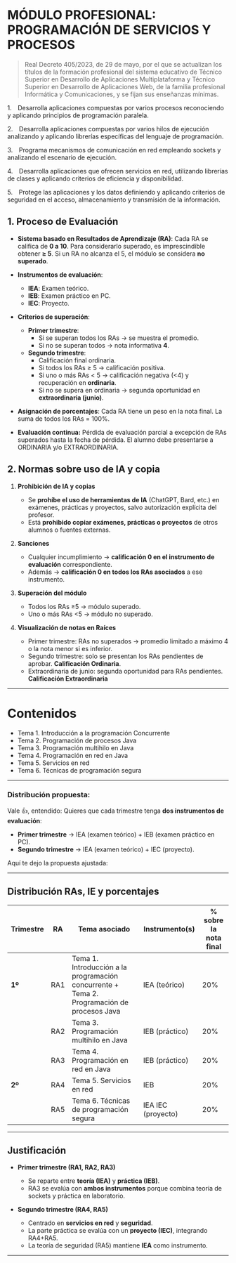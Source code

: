# MÓDULO PROFESIONAL: PROGRAMACIÓN DE SERVICIOS Y PROCESOS

> Real Decreto 405/2023, de 29 de mayo, por el que se actualizan los títulos de la formación profesional del sistema educativo de Técnico Superior en Desarrollo de Aplicaciones Multiplataforma y Técnico Superior en Desarrollo de Aplicaciones Web, de la familia profesional Informática y Comunicaciones, y se fijan sus enseñanzas mínimas.

1. Desarrolla aplicaciones compuestas por varios procesos reconociendo y aplicando principios de programación paralela.

2. Desarrolla aplicaciones compuestas por varios hilos de ejecución analizando y aplicando librerías específicas del lenguaje de programación.

3. Programa mecanismos de comunicación en red empleando sockets y analizando el escenario de ejecución.

4. Desarrolla aplicaciones que ofrecen servicios en red, utilizando librerías de clases y aplicando criterios de eficiencia y disponibilidad.

5. Protege las aplicaciones y los datos definiendo y aplicando criterios de seguridad en el acceso, almacenamiento y transmisión de la información.



## 1. Proceso de Evaluación

- **Sistema basado en Resultados de Aprendizaje (RA)**:
  Cada RA se califica de **0 a 10**. Para considerarlo superado, es imprescindible obtener **≥ 5**.
  Si un RA no alcanza el 5, el módulo se considera **no superado**.

- **Instrumentos de evaluación**:
  - **IEA**: Examen teórico.
  - **IEB**: Examen práctico en PC.
  - **IEC**: Proyecto.

- **Criterios de superación**:
  - **Primer trimestre**:
    - Si se superan todos los RAs → se muestra el promedio.
    - Si no se superan todos → nota informativa **4**.
  - **Segundo trimestre**:
    - Calificación final ordinaria.
    - Si todos los RAs ≥ 5 → calificación positiva.
    - Si uno o más RAs < 5 → calificación negativa (<4) y recuperación en **ordinaria**.
    - Si no se supera en ordinaria → segunda oportunidad en **extraordinaria (junio)**.

- **Asignación de porcentajes**:
  Cada RA tiene un peso en la nota final. La suma de todos los RAs = 100%.

- **Evaluación continua:** Pérdida de evaluación parcial a excepción de RAs superados hasta la fecha de pérdida. El alumno debe presentarse a ORDINARIA y/o EXTRAORDINARIA.

## 2. Normas sobre uso de IA y copia

1. **Prohibición de IA y copias**

   * Se **prohíbe el uso de herramientas de IA** (ChatGPT, Bard, etc.) en exámenes, prácticas y proyectos, salvo autorización explícita del profesor.
   * Está **prohibido copiar exámenes, prácticas o proyectos** de otros alumnos o fuentes externas.

2. **Sanciones**

   * Cualquier incumplimiento → **calificación 0 en el instrumento de evaluación** correspondiente.
   * Además → **calificación 0 en todos los RAs asociados** a ese instrumento.

3. **Superación del módulo**

   * Todos los RAs ≥5 → módulo superado.
   * Uno o más RAs <5 → módulo no superado.

4. **Visualización de notas en Raíces**

   * Primer trimestre: RAs no superados → promedio limitado a máximo 4 o la nota menor si es inferior.
   * Segundo trimestre: solo se presentan los RAs pendientes de aprobar. **Calificación Ordinaria**.
   * Extraordinaria de junio: segunda oportunidad para RAs pendientes. **Calificación Extraordinaria**
---


# Contenidos

* Tema 1. Introducción a la programación Concurrente
* Tema 2. Programación de procesos Java
* Tema 3. Programación multihilo en Java
* Tema 4. Programación en red en Java
* Tema 5. Servicios en red
* Tema 6. Técnicas de programación segura


---

### Distribución propuesta:
Vale 👍, entendido:
Quieres que cada trimestre tenga **dos instrumentos de evaluación**:

* **Primer trimestre** → IEA (examen teórico) + IEB (examen práctico en PC).
* **Segundo trimestre** → IEA (examen teórico) + IEC (proyecto).

Aquí te dejo la propuesta ajustada:

---

## Distribución RAs, IE y porcentajes

| Trimestre | RA  | Tema asociado                                                                              | Instrumento(s)                 | % sobre la nota final |
| --------- | --- | ------------------------------------------------------------------------------------------ | ------------------------------ | --------------------- |
| **1º**    | RA1 | Tema 1. Introducción a la programación concurrente + Tema 2. Programación de procesos Java | IEA (teórico)                  | 20%                   |
|           | RA2 | Tema 3. Programación multihilo en Java                                                     | IEB (práctico)            | 20%                   |
|           | RA3 | Tema 4. Programación en red en Java                                                        | IEB (práctico) | 20%                   |
| **2º**    | RA4 | Tema 5. Servicios en red                                                                   | IEB                | 20%                   |
|           | RA5 | Tema 6. Técnicas de programación segura                                                    | IEA  IEC (proyecto) | 20%                   |

---

## Justificación

* **Primer trimestre (RA1, RA2, RA3)**

  * Se reparte entre **teoría (IEA)** y **práctica (IEB)**.
  * RA3 se evalúa con **ambos instrumentos** porque combina teoría de sockets y práctica en laboratorio.

* **Segundo trimestre (RA4, RA5)**

  * Centrado en **servicios en red** y **seguridad**.
  * La parte práctica se evalúa con un **proyecto (IEC)**, integrando RA4+RA5.
  * La teoría de seguridad (RA5) mantiene **IEA** como instrumento.

---



